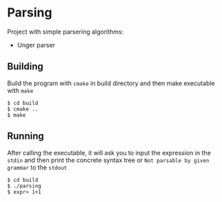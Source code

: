 # Parsing

Project with simple parsering algorithms:
- Unger parser

## Building

Build the program with `cmake` in build directory and then make executable with `make`

```console
$ cd build
$ cmake ..
$ make
```

## Running

After calling the executable, it will ask you to input the expression in the `stdin` and then print the concrete syntax tree or `Not parsable by given grammar` to the `stdout`

```console
$ cd build
$ ./parsing
$ expr> 1+1
```
